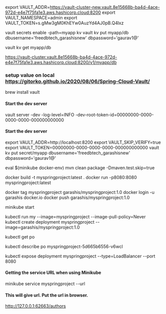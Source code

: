 export VAULT_ADDR=https://vault-cluster-new.vault.8e15668b-ba4d-4ace-972d-e4e7f75fa1e3.aws.hashicorp.cloud:8200
export VAULT_NAMESPACE=admin
export VAULT_TOKEN=s.gMw3gM0KhEYw0AuzYd4AJ0pB.Q4lxz

vault secrets enable -path=myapp kv
vault kv put myapp/db dbusername='freedbtech_garashisnew' dbpassword='gaurav1@'

vault kv get myapp/db

https://vault-cluster.vault.8e15668b-ba4d-4ace-972d-e4e7f75fa1e3.aws.hashicorp.cloud:8200/v1/myapp/db

### setup value on local https://gitorko.github.io/2020/08/06/Spring-Cloud-Vault/
brew install vault

#### Start the dev server
vault server -dev -log-level=INFO -dev-root-token-id=00000000-0000-0000-0000-000000000000

#### Start the dev server
export VAULT_ADDR=http://localhost:8200
export VAULT_SKIP_VERIFY=true
export VAULT_TOKEN=00000000-0000-0000-0000-000000000000
vault kv put secret/myapp dbusername='freedbtech_garashisnew' dbpassword='gaurav1@'

eval $(minikube docker-env)
mvn clean package -Dmaven.test.skip=true

docker build -t myspringproject:latest .
docker run -p8080:8080 myspringproject:latest

docker tag myspringproject garashis/myspringproject:1.0
docker login -u garashis docker.io
docker push garashis/myspringproject:1.0

minikube start

kubectl run my --image=myspringproject --image-pull-policy=Never
kubectl create deployment myspringproject --image=garashis/myspringproject:1.0

kubectl get po

kubectl describe po myspringproject-5d665b6556-v6wcl 

kubectl expose deployment myspringproject --type=LoadBalancer --port 8080

#### Getting the service URL when using Minikube
minikube service myspringproject --url

#### This will give url. Put the url in browser.
http://127.0.0.1:62663/authors
